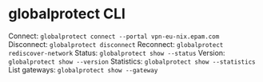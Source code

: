 # globalprotect CLI

Connect: `globalprotect connect --portal vpn-eu-nix.epam.com`
Disconnect: `globalprotect disconnect`
Reconnect: `globalprotect rediscover-network`
Status: `globalprotect show --status`
Version: `globalprotect show --version`
Statistics: `globalprotect show --statistics`
List gateways: `globalprotect show --gateway`
